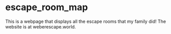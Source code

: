 # escape_room_map
This is a webpage that displays all the escape rooms that my family did! The website is at weberescape.world.
